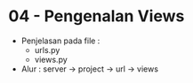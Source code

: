 # 04 - Pengenalan Views

- Penjelasan pada file : 
    - urls.py
    - views.py
- Alur : server -> project -> url -> views